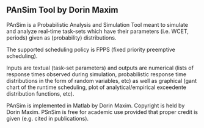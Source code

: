 PAnSim Tool by Dorin Maxim
-----------------------------


PAnSim is a Probabilistic Analysis and Simulation Tool meant to simulate and analyze real-time task-sets which have their parameters (i.e. WCET, periods) given as (probability) distributions.

The supported scheduling policy is FPPS (fixed priority preemptive scheduling).

Inputs are textual (task-set parameters) and outputs are numerical (lists of response times observed during simulation, probabilistic response time distributions in the form of random variables, etc) as well as graphical (gant chart of the runtime scheduling, plot of analytical/empirical exceedente distribution functions, etc).

PAnSim is implemented in Matlab by Dorin Maxim. Copyright is held by Dorin Maxim. 
PSnSim is free for academic use provided that proper credit is given (e.g. cited in publications). 

